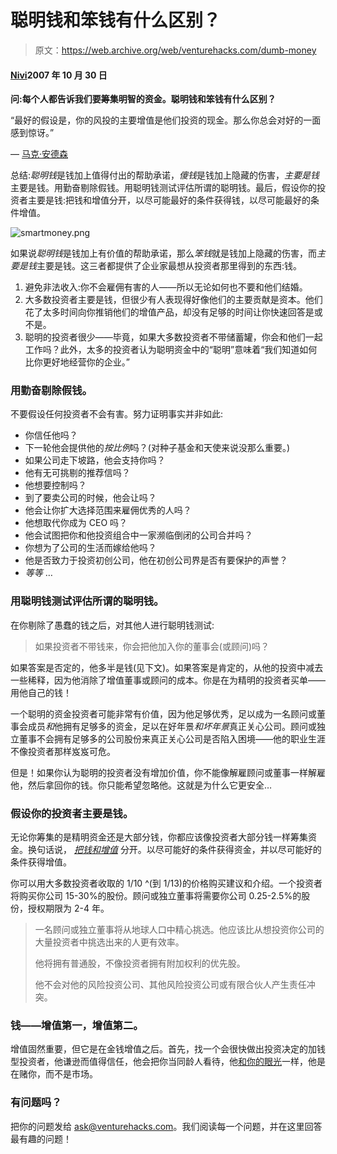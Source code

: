 # 聪明钱和笨钱有什么区别？

> 原文：<https://web.archive.org/web/venturehacks.com/dumb-money>

#### [Nivi](/web/20221006050055/https://venturehacks.com/about)2007 年 10 月 30 日

**问:每个人都告诉我们要筹集明智的资金。聪明钱和笨钱有什么区别？**

“最好的假设是，你的风投的主要增值是他们投资的现金。那么你总会对好的一面感到惊讶。”

— [马克·安德森](https://web.archive.org/web/20221006050055/http://blog.pmarca.com/2007/06/the_truth_about_1.html)

总结:*聪明钱*是钱加上值得付出的帮助承诺，*傻钱*是钱加上隐藏的伤害，*主要是钱*主要是钱。用勤奋剔除假钱。用聪明钱测试评估所谓的聪明钱。最后，假设你的投资者主要是钱:把钱和增值分开，以尽可能最好的条件获得钱，以尽可能最好的条件增值。

![smartmoney.png](img/6dca4a2806756f82b7f4d7ff6d3ae816.png)

如果说*聪明钱*是钱加上有价值的帮助承诺，那么*笨钱*就是钱加上隐藏的伤害，而*主要是钱*主要是钱。这三者都提供了企业家最想从投资者那里得到的东西:钱。

1.  避免非法收入:你不会雇佣有害的人——所以无论如何也不要和他们结婚。
2.  大多数投资者主要是钱，但很少有人表现得好像他们的主要贡献是资本。他们花了太多时间向你推销他们的增值产品，却没有足够的时间让你快速回答是或不是。
3.  聪明的投资者很少——毕竟，如果大多数投资者不带储蓄罐，你会和他们一起工作吗？此外，太多的投资者认为聪明资金中的“聪明”意味着“我们知道如何比你更好地经营你的企业。”

### 用勤奋剔除假钱。

不要假设任何投资者不会有害。努力证明事实并非如此:

*   你信任他吗？
*   下一轮他会提供他的*按比例*吗？(对种子基金和天使来说没那么重要。)
*   如果公司走下坡路，他会支持你吗？
*   他有无可挑剔的推荐信吗？
*   他想要控制吗？
*   到了要卖公司的时候，他会让吗？
*   他会让你扩大选择范围来雇佣优秀的人吗？
*   他想取代你成为 CEO 吗？
*   他会试图把你和他投资组合中一家濒临倒闭的公司合并吗？
*   你想为了公司的生活而嫁给他吗？
*   他是否致力于投资初创公司，他在初创公司界是否有要保护的声誉？
*   *等等* …

### 用聪明钱测试评估所谓的聪明钱。

在你剔除了愚蠢的钱之后，对其他人进行聪明钱测试:

> 如果投资者不带钱来，你会把他加入你的董事会(或顾问)吗？

如果答案是否定的，他多半是钱(见下文)。如果答案是肯定的，从他的投资中减去一些稀释，因为他消除了增值董事或顾问的成本。你是在为精明的投资者买单——用他自己的钱！

一个聪明的资金投资者可能非常有价值，因为他足够优秀，足以成为一名顾问或董事会成员*和*他拥有足够多的资金，足以在好年景*和坏年景*真正关心公司。顾问或独立董事不会拥有足够多的公司股份来真正关心公司是否陷入困境——他的职业生涯不像投资者那样岌岌可危。

但是！如果你认为聪明的投资者没有增加价值，你不能像解雇顾问或董事一样解雇他，然后拿回你的钱。你只能希望忽略他。这就是为什么它更安全…

### 假设你的投资者主要是钱。

无论你筹集的是精明资金还是大部分钱，你都应该像投资者大部分钱一样筹集资金。换句话说， [*把钱和增值*](https://web.archive.org/web/20221006050055/http://www.startupboy.com/journal/2005/11/30/vc-bundling.html) 分开。以尽可能好的条件获得资金，并以尽可能好的条件获得增值。

你可以用大多数投资者收取的 1/10 ^(到 1/13)的价格购买建议和介绍。一个投资者将购买你公司 15-30%的股份。顾问或独立董事将需要你公司 0.25-2.5%的股份，授权期限为 2-4 年。

> 一名顾问或独立董事将从地球人口中精心挑选。他应该比从想投资你公司的大量投资者中挑选出来的人更有效率。
> 
> 他将拥有普通股，不像投资者拥有附加权利的优先股。
> 
> 他不会对他的风险投资公司、其他风险投资公司或有限合伙人产生责任冲突。

### 钱——增值第一，增值第二。

增值固然重要，但它是在金钱增值之后。首先，找一个会很快做出投资决定的加钱型投资者，他谦逊而值得信任，他会把你当同龄人看待，他[和你的眼光](https://web.archive.org/web/20221006050055/http://avc.blogs.com/a_vc/2007/10/why-do-you-want.html)一样，他是在赌你，而不是市场。

### 有问题吗？

把你的问题发给 ask@venturehacks.com。我们阅读每一个问题，并在这里回答最有趣的问题！